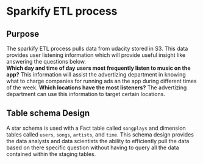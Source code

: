 # Sparkify ETL process
## Purpose
The sparkify ETL process pulls data from udacity stored in S3. This data provides user listening information which will provide useful insight like answering the questions below.  
**Which day and time of day users most frequently listen to music on the app?** This information will assist the advertizing department in knowing what to charge companies for running ads an the app during different times of the week.
**Which locations have the most listeners?** The advertizing department can use this information to target certain locations.

## Table schema Design
A star schema is used with a Fact table called `songplays` and dimension tables called `users`, `songs`, `artists`, and `time`. This schema design provides the data analysts and data scientists the ability to efficiently pull the data based on there specific question without having to query all the data contained within the staging tables.
